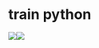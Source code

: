 # train python
<a><img src="https://img.shields.io/badge/ASUS-000000?style=flat-square&logo=ASUS&logoColor=white"/><img src="https://img.shields.io/badge/Instagram-E4405F?style=flat-square&logo=Instagram&logoColor=white"/></a>
